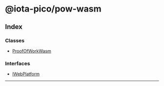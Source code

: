 


#  @iota-pico/pow-wasm

## Index

### Classes

* [ProofOfWorkWasm](classes/proofofworkwasm.md)


### Interfaces

* [IWebPlatform](interfaces/iwebplatform.md)



---
